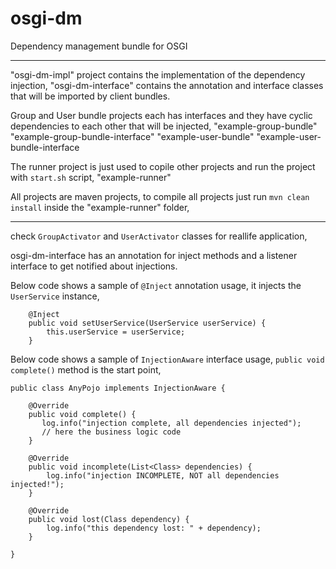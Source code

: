 # osgi-dm
Dependency management bundle for OSGI

---

"osgi-dm-impl" project contains the implementation of the dependency injection, 
"osgi-dm-interface" contains the annotation and interface classes that will be imported by client bundles.

Group and User bundle projects each has interfaces and they have cyclic dependencies to each other that will be injected,
"example-group-bundle"
"example-group-bundle-interface"
"example-user-bundle"
"example-user-bundle-interface

The runner project is just used to copile other projects and run the project with ```start.sh``` script,
"example-runner"

All projects are maven projects, to compile all projects just run ```mvn clean install``` inside the "example-runner" folder,

---

check ```GroupActivator``` and ```UserActivator``` classes for reallife application,


osgi-dm-interface has an annotation for inject methods and a listener interface to get notified about injections.

Below code shows a sample of ```@Inject``` annotation usage, it injects the ```UserService``` instance,
```
    @Inject
    public void setUserService(UserService userService) {
        this.userService = userService;
    }
```

Below code shows a sample of ```InjectionAware``` interface usage, ```public void complete()``` method is the start point,
```
public class AnyPojo implements InjectionAware {

    @Override
    public void complete() {
       log.info("injection complete, all dependencies injected");
       // here the business logic code
    }

    @Override
    public void incomplete(List<Class> dependencies) {
        log.info("injection INCOMPLETE, NOT all dependencies injected!");
    }

    @Override
    public void lost(Class dependency) {
        log.info("this dependency lost: " + dependency);
    }

}

```

